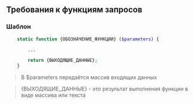## Требования к функциям запросов


### Шаблон

```php
    static function {ОБОЗНАЧЕНИЕ_ФУНКЦИИ} ($parameters) {

        ...

        return {ВЫХОДЯЩИЕ_ДАННЫЕ};
    }
```

> В $parameters передаётся массив входящих данных

> {ВЫХОДЯЩИЕ_ДАННЫЕ} - это результат выполнения функции в виде массива или текста
